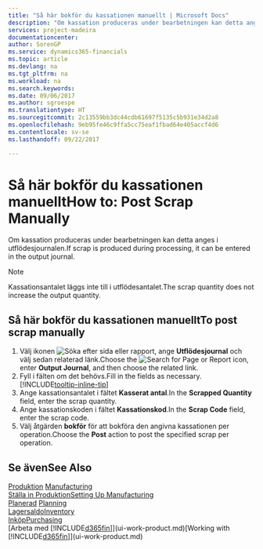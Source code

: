 ```yaml
---
title: "Så här bokför du kassationen manuellt | Microsoft Docs"
description: "Om kassation produceras under bearbetningen kan detta anges i utflödesjournalen. Observera att kassationsantalet inte läggs till i utflödesantalet."
services: project-madeira
documentationcenter: 
author: SorenGP
ms.service: dynamics365-financials
ms.topic: article
ms.devlang: na
ms.tgt_pltfrm: na
ms.workload: na
ms.search.keywords: 
ms.date: 09/06/2017
ms.author: sgroespe
ms.translationtype: HT
ms.sourcegitcommit: 2c13559bb3dc44cdb61697f5135c5b931e34d2a8
ms.openlocfilehash: 9eb95fe46c9ffa5cc75eaf1fbad64e405accf4d6
ms.contentlocale: sv-se
ms.lasthandoff: 09/22/2017

---
```

# <a name="how-to-post-scrap-manually"></a><span data-ttu-id="4fc51-104">Så här bokför du kassationen manuellt</span><span class="sxs-lookup"><span data-stu-id="4fc51-104">How to: Post Scrap Manually</span></span>
<span data-ttu-id="4fc51-105">Om kassation produceras under bearbetningen kan detta anges i utflödesjournalen.</span><span class="sxs-lookup"><span data-stu-id="4fc51-105">If scrap is produced during processing, it can be entered in the output journal.</span></span> 

> [!NOTE]
> <span data-ttu-id="4fc51-106">Kassationsantalet läggs inte till i utflödesantalet.</span><span class="sxs-lookup"><span data-stu-id="4fc51-106">The scrap quantity does not increase the output quantity.</span></span>  

## <a name="to-post-scrap-manually"></a><span data-ttu-id="4fc51-107">Så här bokför du kassationen manuellt</span><span class="sxs-lookup"><span data-stu-id="4fc51-107">To post scrap manually</span></span>  
1. <span data-ttu-id="4fc51-108">Välj ikonen ![Söka efter sida eller rapport](media/ui-search/search_small.png "ikonen Söka efter sida eller rapport"), ange **Utflödesjournal** och välj sedan relaterad länk.</span><span class="sxs-lookup"><span data-stu-id="4fc51-108">Choose the ![Search for Page or Report](media/ui-search/search_small.png "Search for Page or Report icon") icon, enter **Output Journal**, and then choose the related link.</span></span>  
2. <span data-ttu-id="4fc51-109">Fyll i fälten om det behövs.</span><span class="sxs-lookup"><span data-stu-id="4fc51-109">Fill in the fields as necessary.</span></span> [!INCLUDE[tooltip-inline-tip](includes/tooltip-inline-tip_md.md)]  
3. <span data-ttu-id="4fc51-110">Ange kassationsantalet i fältet **Kasserat antal**.</span><span class="sxs-lookup"><span data-stu-id="4fc51-110">In the **Scrapped Quantity** field, enter the scrap quantity.</span></span>  
4. <span data-ttu-id="4fc51-111">Ange kassationskoden i fältet **Kassationskod**.</span><span class="sxs-lookup"><span data-stu-id="4fc51-111">In the **Scrap Code** field, enter the scrap code.</span></span>  
5. <span data-ttu-id="4fc51-112">Välj åtgärden **bokför** för att bokföra den angivna kassationen per operation.</span><span class="sxs-lookup"><span data-stu-id="4fc51-112">Choose the **Post** action to post the specified scrap per operation.</span></span>  

## <a name="see-also"></a><span data-ttu-id="4fc51-113">Se även</span><span class="sxs-lookup"><span data-stu-id="4fc51-113">See Also</span></span>  
<span data-ttu-id="4fc51-114">[Produktion](production-manage-manufacturing.md)  </span><span class="sxs-lookup"><span data-stu-id="4fc51-114">[Manufacturing](production-manage-manufacturing.md)  </span></span>  
[<span data-ttu-id="4fc51-115">Ställa in Produktion</span><span class="sxs-lookup"><span data-stu-id="4fc51-115">Setting Up Manufacturing</span></span>](production-configure-production-processes.md)  
<span data-ttu-id="4fc51-116">[Planerad](production-planning.md)    </span><span class="sxs-lookup"><span data-stu-id="4fc51-116">[Planning](production-planning.md)    </span></span>  
[<span data-ttu-id="4fc51-117">Lagersaldo</span><span class="sxs-lookup"><span data-stu-id="4fc51-117">Inventory</span></span>](inventory-manage-inventory.md)  
[<span data-ttu-id="4fc51-118">Inköp</span><span class="sxs-lookup"><span data-stu-id="4fc51-118">Purchasing</span></span>](purchasing-manage-purchasing.md)  
<span data-ttu-id="4fc51-119">[Arbeta med [!INCLUDE[d365fin](includes/d365fin_md.md)]](ui-work-product.md)</span><span class="sxs-lookup"><span data-stu-id="4fc51-119">[Working with [!INCLUDE[d365fin](includes/d365fin_md.md)]](ui-work-product.md)</span></span>

